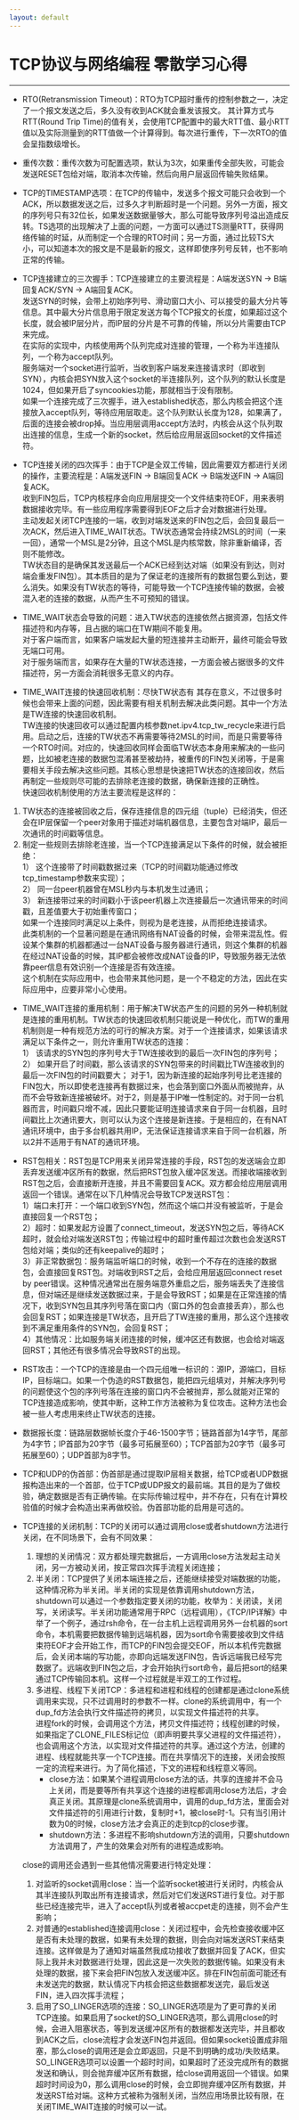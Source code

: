```yaml
---
layout: default
---
```


# TCP协议与网络编程 零散学习心得
---
- RTO(Retransmission Timeout)：RTO为TCP超时重传的控制参数之一，决定了一个报文发送之后，多久没有收到ACK就会重发该报文。	其计算方式与RTT(Round Trip Time)的值有关，会使用TCP配置中的最大RTT值、最小RTT值以及实际测量到的RTT值做一个计算得到。每次进行重传，下一次RTO的值会呈指数级增长。- 重传次数：重传次数为可配置选项，默认为3次，如果重传全部失败，可能会发送RESET包给对端，取消本次传输，然后向用户层返回传输失败结果。- TCP的TIMESTAMP选项：在TCP的传输中，发送多个报文可能只会收到一个ACK，所以数据发送之后，过多久才判断超时是一个问题。另外一方面，报文的序列号只有32位长，如果发送数据量够大，那么可能导致序列号溢出造成反转。TS选项的出现解决了上面的问题，一方面可以通过TS测量RTT，获得网络传输的时延，从而制定一个合理的RTO时间；另一方面，通过比较TS大小，可以知道本次的报文是不是最新的报文，这样即使序列号反转，也不影响正常的传输。

- TCP连接建立的三次握手：TCP连接建立的主要流程是：A端发送SYN -> B端回复ACK/SYN -> A端回复ACK。  
发送SYN的时候，会带上初始序列号、滑动窗口大小、可以接受的最大分片等信息。其中最大分片信息用于限定发送方每个TCP报文的长度，如果超过这个长度，就会被IP层分片，而IP层的分片是不可靠的传输，所以分片需要由TCP来完成。  
在实际的实现中，内核使用两个队列完成对连接的管理，一个称为半连接队列，一个称为accept队列。  
服务端对一个socket进行监听，当收到客户端发来连接请求时（即收到SYN），内核会把SYN放入这个socket的半连接队列，这个队列的默认长度是1024，但如果开启了syncookies功能，那就相当于没有限制。  
如果一个连接完成了三次握手，进入established状态，那么内核会把这个连接放入accept队列，等待应用层取走。这个队列默认长度为128，如果满了，后面的连接会被drop掉。当应用层调用accept方法时，内核会从这个队列取出连接的信息，生成一个新的socket，然后给应用层返回socket的文件描述符。- TCP连接关闭的四次挥手：由于TCP是全双工传输，因此需要双方都进行关闭的操作，主要流程是：A端发送FIN -> B端回复ACK -> B端发送FIN -> A端回复ACK。  
收到FIN包后，TCP内核程序会向应用层提交一个文件结束符EOF，用来表明数据接收完毕。有一些应用程序需要得到EOF之后才会对数据进行处理。  主动发起关闭TCP连接的一端，收到对端发送来的FIN包之后，会回复最后一次ACK，然后进入TIME_WAIT状态。TW状态通常会持续2MSL的时间（一来一回），通常一个MSL是2分钟，且这个MSL是内核常数，除非重新编译，否则不能修改。  TW状态目的是确保其发送最后一个ACK已经到达对端（如果没有到达，则对端会重发FIN包）。其本质目的是为了保证老的连接所有的数据包要么到达，要么消失。如果没有TW状态的等待，可能导致一个TCP连接传输的数据，会被混入老的连接的数据，从而产生不可预知的错误。
- TIME\_WAIT状态会导致的问题：进入TW状态的连接依然占据资源，包括文件描述符和内存等，且占据的端口在TW期间不能复用。  对于客户端而言，如果客户端发起大量的短连接并主动断开，最终可能会导致无端口可用。  对于服务端而言，如果存在大量的TW状态连接，一方面会被占据很多的文件描述符，另一方面会消耗很多无意义的内存。- TIME\_WAIT连接的快速回收机制：尽快TW状态有 其存在意义，不过很多时候也会带来上面的问题，因此需要有相关机制去解决此类问题。其中一个方法是TW连接的快速回收机制。  TW连接的快速回收可以通过配置内核参数net.ipv4.tcp_tw_recycle来进行启用。启动之后，连接的TW状态不再需要等待2MSL的时间，而是只需要等待一个RTO时间。对应的，快速回收同样会面临TW状态本身用来解决的一些问题，比如被老连接的数据包混淆甚至被劫持，被重传的FIN包关闭等，于是需要相关手段去解决这些问题。其核心思想是快速把TW状态的连接回收，然后再制定一些规则尽可能的去排除老连接的数据，确保新连接的正确性。  快速回收机制使用的方法主要流程是这样的：   1.	TW状态的连接被回收之后，保存连接信息的四元组（tuple）已经消失，但还会在IP层保留一个peer对象用于描述对端机器信息，主要包含对端IP，最后一次通讯的时间戳等信息。   2.	制定一些规则去排除老连接，当一个TCP连接满足以下条件的时候，就会被拒绝：  1）	这个连接带了时间戳数据过来（TCP的时间戳功能通过修改tcp_timestamp参数来实现）；  2）	同一台peer机器曾在MSL秒内与本机发生过通讯；  3）	新连接带过来的时间戳小于该peer机器上次连接最后一次通讯带来的时间戳，且差值要大于初始重传窗口；  如果一个连接同时满足以上条件，则视为是老连接，从而拒绝连接请求。  此类机制的一个显著问题是在通讯网络有NAT设备的时候，会带来混乱性。假设某个集群的机器都通过一台NAT设备与服务器进行通讯，则这个集群的机器在经过NAT设备的时候，其IP都会被修改成NAT设备的IP，导致服务器无法依靠peer信息有效识别一个连接是否有效连接。  这个机制在实际应用中，也会带来其他问题，是一个不稳定的方法，因此在实际应用中，应要非常小心使用。  
- TIME_WAIT连接的重用机制：用于解决TW状态产生的问题的另外一种机制就是连接的重用机制。TW状态的快速回收机制只能说是一种优化，而TW的重用机制则是一种有规范方法的可行的解决方案。对于一个连接请求，如果该请求满足以下条件之一，则允许重用TW状态的连接：  1） 该请求的SYN包的序列号大于TW连接收到的最后一次FIN包的序列号；  2） 如果开启了时间戳，那么该请求的SYN包带来的时间戳比TW连接收到的最后一次FIN包的时间戳要大；对于1，因为新连接的起始序列号比老连接的FIN包大，所以即使老连接再有数据过来，也会落到窗口外面从而被抛弃，从而不会导致新连接被破坏。对于2，则是基于IP唯一性制定的。对于同一台机器而言，时间戳只增不减，因此只要能证明连接请求来自于同一台机器，且时间戳比上次通讯要大，则可以认为这个连接是新连接。于是相应的，在有NAT通讯环境中，由于多台机器共用IP，无法保证连接请求来自于同一台机器，所以2并不适用于有NAT的通讯环境。- RST包相关：RST包是TCP用来关闭异常连接的手段，RST包的发送端会立即丢弃发送缓冲区所有的数据，然后把RST包放入缓冲区发送。而接收端接收到RST包之后，会直接断开连接，并且不需要回复ACK。双方都会给应用层调用返回一个错误。通常在以下几种情况会导致TCP发送RST包：  
1）端口未打开：一个端口收到SYN包，然而这个端口并没有被监听，于是会直接回复一个RST包；  2）超时：如果发起方设置了connect_timeout，发送SYN包之后，等待ACK超时，就会给对端发送RST包；传输过程中的超时重传超过次数也会发送RST包给对端；类似的还有keepalive的超时；  3）非正常数据包：服务端监听端口的时候，收到一个不存在的连接的数据包，会直接回复RST包。对端收到RST之后，会给应用层返回connect reset by peer错误。这种情况通常出在服务端意外重启之后，服务端丢失了连接信息，但对端还是继续发送数据过来，于是会导致RST；如果是在正常连接的情况下，收到SYN包且其序列号落在窗口内（窗口外的包会直接丢弃），那么也会回复RST；如果连接是TW状态，且开启了TW连接的重用，那么这个连接收到不满足重用条件的SYN包，会回复RST；  4）其他情况：比如服务端关闭连接的时候，缓冲区还有数据，也会给对端返回RST；其他还有很多情况会导致RST的出现。- RST攻击：一个TCP的连接是由一个四元组唯一标识的：源IP，源端口，目标IP，目标端口。如果一个伪造的RST数据包，能把四元组填对，并解决序列号的问题使这个包的序列号落在连接的窗口内不会被抛弃，那么就能对正常的TCP连接造成影响，使其中断，这种工作方法被称为复位攻击。这种方法也会被一些人考虑用来终止TW状态的连接。

- 数据报长度：链路层数据帧长度介于46-1500字节；链路首部为14字节，尾部为4字节；IP首部为20字节（最多可拓展至60）；TCP首部为20字节（最多可拓展至60）；UDP首部为8字节。

- TCP和UDP的伪首部：伪首部是通过提取IP层相关数据，给TCP或者UDP数据报构造出来的一个首部，位于TCP或UDP报文的最前端。其目的是为了做校验，确定数据是否有正确传输。在实际传输过程中，并不存在，只有在计算校验值的时候才会构造出来再做校验。伪首部功能的启用是可选的。

- TCP连接的关闭机制：TCP的关闭可以通过调用close或者shutdown方法进行关闭，在不同场景下，会有不同效果：
  1. 理想的关闭情况：双方都处理完数据后，一方调用close方法发起主动关闭，另一方被动关闭，按正常四次挥手流程关闭连接；
  2. 半关闭：TCP提供了关闭本端连接之后，还能继续接受对端数据的功能，这种情况称为半关闭。半关闭的实现是依靠调用shutdown方法，shutdown可以通过一个参数指定要关闭的功能，枚举为：关闭读，关闭写，关闭读写。半关闭功能通常用于RPC（远程调用），《TCP/IP详解》中举了一个例子，通过rsh命令，在一台主机上远程调用另外一台机器的sort命令，本机需要把数据传输到远端机器，因为sort命令需要接收到文件结束符EOF才会开始工作，而TCP的FIN包会提交EOF，所以本机传完数据后，会关闭本端的写功能，亦即向远端发送FIN包，告诉远端我已经写完数据了。远端收到FIN包之后，才会开始执行sort命令，最后把sort的结果通过TCP传输回本机。这样一个过程就是半双工的工作过程。
  3. 多进程、线程下关闭TCP：多进程和进程和线程的创建都是通过clone系统调用来实现，只不过调用时的参数不一样。clone的系统调用中，有一个dup_fd方法会执行文件描述符的拷贝，以实现文件描述符的共享。  
进程fork的时候，会调用这个方法，拷贝文件描述符；线程创建的时候，如果指定了CLONE\_FILES标记位（即声明要共享父进程的文件描述符），也会调用这个方法，以实现对文件描述符的共享。通过这个方法，创建的进程、线程就能共享一个TCP连接。而在共享情况下的连接，关闭会按照一定的流程来进行。为了简化描述，下文的进程和线程意义等同。
     - close方法：如果某个进程调用close方法的话，共享的连接并不会马上关闭，而是要等所有共享这个连接的进程都调用close方法后，才会真正关闭。其原理是clone系统调用中，调用的dup_fd方法，里面会对文件描述符的引用进行计数，复制时+1，被close时-1。只有当引用计数为0的时候，close方法才会真正的走到tcp的close步骤。
     - shutdown方法：多进程不影响shutdown方法的调用，只要shutdown方法调用了，产生的效果会对所有的进程造成影响。

	close的调用还会遇到一些其他情况需要进行特定处理：  
	1. 对监听的socket调用close：当一个监听socket被进行关闭时，内核会从其半连接队列取出所有连接请求，然后对它们发送RST进行复位。对于那些已经连接完毕，进入了accept队列或者被accpet走的连接，则不会产生影响；  
	2. 对普通的established连接调用close：关闭过程中，会先检查接收缓冲区是否有未处理的数据，如果有未处理的数据，则会向对端发送RST来结束连接。这样做是为了通知对端虽然我成功接收了数据并回复了ACK，但实际上我并未对数据进行处理，因此这是一次失败的数据传输。如果没有未处理的数据，接下来会把FIN包放入发送缓冲区。排在FIN包前面可能还有未发送完的数据，默认情况下内核会把这些数据都发送完，最后发送FIN，进入四次挥手流程；   
	3. 启用了SO\_LINGER选项的连接：SO\_LINGER选项是为了更可靠的关闭TCP连接。如果启用了socket的SO\_LINGER选项，那么调用close的时候，会进入阻塞状态，等到发送缓冲区所有的数据都发送完毕，并且都收到ACK之后，close流程才会发送FIN包并返回。但如果socket设置成非阻塞，那么close的调用还是会立即返回，只是不到明确的成功/失败结果。  
SO\_LINGER选项可以设置一个超时时间，如果超时了还没完成所有的数据发送和确认，则会抛弃缓冲区所有数据，给close调用返回一个错误。如果超时时间设为0，那么调用close的时候，会立即抛弃缓冲区所有数据，并发送RST给对端。这种方式被称为强制关闭，当然应用场景比较有限，在关闭TIME\_WAIT连接的时候可以一试。
